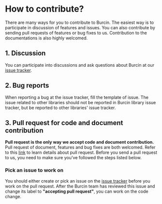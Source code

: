 # How to contribute?
There are many ways for you to contribute to Burcin. The easiest way is to participate in discussion of features and issues. You can also contribute by sending pull requests of features or bug fixes to us. Contribution to the documentations is also highly welcomed.

## 1. Discussion
You can participate into discussions and ask questions about Burcin at our [issue tracker]((repositoryUrl)/issues).

## 2. Bug reports
When reporting a bug at the issue tracker, fill the template of issue. The issue related to other libraries should not be reported in Burcin library issue tracker, but be reported to other libraries' issue tracker.

## 3. Pull request for code and document contribution
**Pull request is the only way we accept code and document contribution.** Pull request of document, features and bug fixes are both welcomed. Refer to this [link](https://help.github.com/articles/using-pull-requests/) to learn details about pull request. Before you send a pull request to us, you need to make sure you've followed the steps listed below.

### Pick an issue to work on
You should either create or pick an issue on the [issue tracker]((repositoryUrl)/issues) before you work on the pull request. After the Burcin team has reviewed this issue and change its label to **"accepting pull request"**, you can work on the code change.
